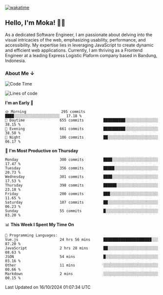 [![wakatime](https://wakatime.com/badge/user/af9abd23-dba3-4dbe-973c-b045a9417a55.svg?style=social)](https://wakatime.com/@af9abd23-dba3-4dbe-973c-b045a9417a55)
## Hello, I'm Moka! 👋🏼


As a dedicated Software Engineer, I am passionate about delving into the visual intricacies of the web, emphasizing usability, performance, and accessibility. My expertise lies in leveraging JavaScript to create dynamic and efficient web applications. Currently, I am thriving as a Frontend Engineer at a leading Express Logistic Plaform company based in Bandung, Indonesia.

### About Me ↓

<!--START_SECTION:waka-->
![Code Time](http://img.shields.io/badge/Code%20Time-11%2C093%20hrs%2050%20mins-blue)

![Lines of code](https://img.shields.io/badge/From%20Hello%20World%20I%27ve%20Written-4.0%20million%20lines%20of%20code-blue)

**I'm an Early 🐤** 

```text
🌞 Morning                295 commits         ████░░░░░░░░░░░░░░░░░░░░░   17.18 % 
🌆 Daytime                655 commits         ██████████░░░░░░░░░░░░░░░   38.15 % 
🌃 Evening                661 commits         ██████████░░░░░░░░░░░░░░░   38.50 % 
🌙 Night                  106 commits         ██░░░░░░░░░░░░░░░░░░░░░░░   06.17 % 
```
📅 **I'm Most Productive on Thursday** 

```text
Monday                   300 commits         ████░░░░░░░░░░░░░░░░░░░░░   17.47 % 
Tuesday                  356 commits         █████░░░░░░░░░░░░░░░░░░░░   20.73 % 
Wednesday                301 commits         ████░░░░░░░░░░░░░░░░░░░░░   17.53 % 
Thursday                 398 commits         ██████░░░░░░░░░░░░░░░░░░░   23.18 % 
Friday                   200 commits         ███░░░░░░░░░░░░░░░░░░░░░░   11.65 % 
Saturday                 107 commits         ██░░░░░░░░░░░░░░░░░░░░░░░   06.23 % 
Sunday                   55 commits          █░░░░░░░░░░░░░░░░░░░░░░░░   03.20 % 
```


📊 **This Week I Spent My Time On** 

```text
💬 Programming Languages: 
Vue.js                   24 hrs 56 mins      ██████████████████████░░░   87.20 % 
JavaScript               2 hrs 28 mins       ██░░░░░░░░░░░░░░░░░░░░░░░   08.63 % 
JSON                     54 mins             █░░░░░░░░░░░░░░░░░░░░░░░░   03.16 % 
Other                    11 mins             ░░░░░░░░░░░░░░░░░░░░░░░░░   00.66 % 
Markdown                 2 mins              ░░░░░░░░░░░░░░░░░░░░░░░░░   00.15 % 
```


 Last Updated on 16/10/2024 01:07:34 UTC
<!--END_SECTION:waka-->
